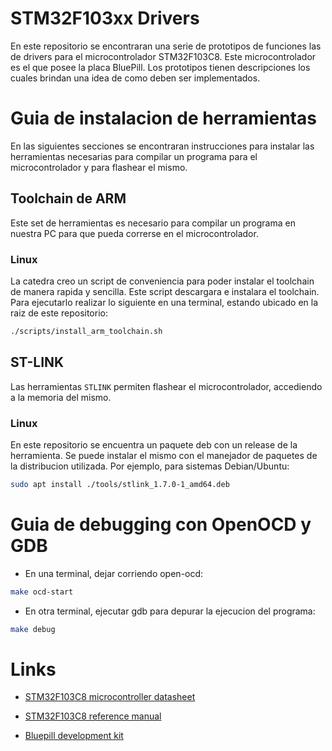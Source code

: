 # STM32F103xx Drivers
En este repositorio se encontraran una serie de prototipos de funciones las de drivers para el microcontrolador STM32F103C8.
Este microcontrolador es el que posee la placa BluePill.
Los prototipos tienen descripciones los cuales brindan una idea de como deben ser implementados.

# Guia de instalacion de herramientas
En las siguientes secciones se encontraran instrucciones para instalar las herramientas necesarias para compilar un programa para el microcontrolador y para flashear el mismo.

## Toolchain de ARM
Este set de herramientas es necesario para compilar un programa en nuestra PC para que pueda correrse en el microcontrolador.

### Linux
La catedra creo un script de conveniencia para poder instalar el toolchain de manera rapida y sencilla.
Este script descargara e instalara el toolchain.
Para ejecutarlo realizar lo siguiente en una terminal, estando ubicado en la raiz de este repositorio:
```bash
./scripts/install_arm_toolchain.sh
```
## ST-LINK
Las herramientas `STLINK` permiten flashear el microcontrolador, accediendo a la memoria del mismo. 

### Linux
En este repositorio se encuentra un paquete deb con un release de la herramienta.
Se puede instalar el mismo con el manejador de paquetes de la distribucion utilizada.
Por ejemplo, para sistemas Debian/Ubuntu:
```bash
sudo apt install ./tools/stlink_1.7.0-1_amd64.deb
```

# Guia de debugging con OpenOCD y GDB

* En una terminal, dejar corriendo open-ocd:
```bash
make ocd-start
```

* En otra terminal, ejecutar gdb para depurar la ejecucion del programa:
```bash
make debug
```

# Links

* [STM32F103C8 microcontroller datasheet](https://www.st.com/en/microcontrollers-microprocessors/stm32f103c8.html)

* [STM32F103C8 reference manual](https://www.st.com/resource/en/reference_manual/rm0008-stm32f101xx-stm32f102xx-stm32f103xx-stm32f105xx-and-stm32f107xx-advanced-armbased-32bit-mcus-stmicroelectronics.pdf)

* [Bluepill development kit](https://stm32-base.org/boards/STM32F103C8T6-Blue-Pill.html)
